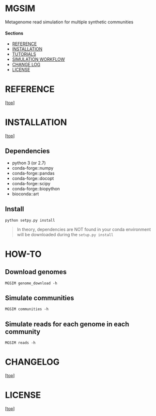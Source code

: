 MGSIM
=====

Metagenome read simulation for multiple synthetic communities
 

#### Sections

- [REFERENCE](#reference)
- [INSTALLATION](#installation)
- [TUTORIALS](#tutorials)
- [SIMULATION WORKFLOW](#simulation_workflow)
- [CHANGE LOG](#changelog)
- [LICENSE](#license)


# REFERENCE

[[top](#sections)]


# INSTALLATION

[[top](#sections)]

## Dependencies

* python 3 (or 2.7)
* conda-forge::numpy
* conda-forge::pandas
* conda-forge::docopt
* conda-forge::scipy
* conda-forge::biopython
* bioconda::art

## Install

`python setpy.py install`

> In theory, dependencies are NOT found in your conda
environment will be downloaded during the `setup.py install`

# HOW-TO

## Download genomes

`MGSIM genome_download -h`

## Simulate communities

`MGSIM communities -h`

## Simulate reads for each genome in each community

`MGSIM reads -h`


# CHANGELOG

[[top](#sections)]


# LICENSE

[[top](#sections)]

